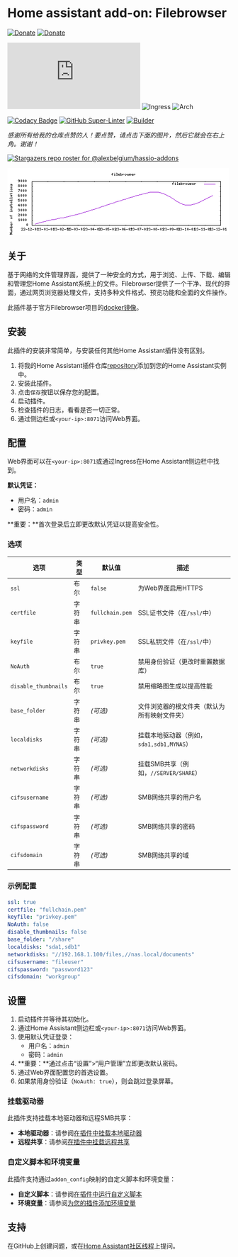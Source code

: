 # Home assistant add-on: Filebrowser

[![Donate][donation-badge]](https://www.buymeacoffee.com/alexbelgium)
[![Donate][paypal-badge]](https://www.paypal.com/donate/?hosted_button_id=DZFULJZTP3UQA)

![Version](https://img.shields.io/badge/dynamic/json?label=版本&query=%24.version&url=https%3A%2F%2Fraw.githubusercontent.com%2Falexbelgium%2Fhassio-addons%2Fmaster%2Ffilebrowser%2Fconfig.json)
![Ingress](https://img.shields.io/badge/dynamic/json?label=Ingress&query=%24.ingress&url=https%3A%2F%2Fraw.githubusercontent.com%2Falexbelgium%2Fhassio-addons%2Fmaster%2Ffilebrowser%2Fconfig.json)
![Arch](https://img.shields.io/badge/dynamic/json?color=success&label=Arch&query=%24.arch&url=https%3A%2F%2Fraw.githubusercontent.com%2Falexbelgium%2Fhassio-addons%2Fmaster%2Ffilebrowser%2Fconfig.json)

[![Codacy Badge](https://app.codacy.com/project/badge/Grade/9c6cf10bdbba45ecb202d7f579b5be0e)](https://www.codacy.com/gh/alexbelgium/hassio-addons/dashboard?utm_source=github.com&utm_medium=referral&utm_content=alexbelgium/hassio-addons&utm_campaign=Badge_Grade)
[![GitHub Super-Linter](https://img.shields.io/github/actions/workflow/status/alexbelgium/hassio-addons/weekly-supelinter.yaml?label=Lint%20code%20base)](https://github.com/alexbelgium/hassio-addons/actions/workflows/weekly-supelinter.yaml)
[![Builder](https://img.shields.io/github/actions/workflow/status/alexbelgium/hassio-addons/onpush_builder.yaml?label=Builder)](https://github.com/alexbelgium/hassio-addons/actions/workflows/onpush_builder.yaml)

[donation-badge]: https://img.shields.io/badge/Buy%20me%20a%20coffee%20(no%20paypal)-%23d32f2f?logo=buy-me-a-coffee&style=flat&logoColor=white
[paypal-badge]: https://img.shields.io/badge/Buy%20me%20a%20coffee%20with%20Paypal-0070BA?logo=paypal&style=flat&logoColor=white

_感谢所有给我的仓库点赞的人！要点赞，请点击下面的图片，然后它就会在右上角。谢谢！_

[![Stargazers repo roster for @alexbelgium/hassio-addons](https://raw.githubusercontent.com/alexbelgium/hassio-addons/master/.github/stars2.svg)](https://github.com/alexbelgium/hassio-addons/stargazers)

![下载量趋势](https://raw.githubusercontent.com/alexbelgium/hassio-addons/master/filebrowser/stats.png)

## 关于

基于网络的文件管理界面，提供了一种安全的方式，用于浏览、上传、下载、编辑和管理您Home Assistant系统上的文件。Filebrowser提供了一个干净、现代的界面，通过网页浏览器处理文件，支持多种文件格式、预览功能和全面的文件操作。

此插件基于官方Filebrowser项目的[docker镜像](https://hub.docker.com/r/filebrowser/filebrowser)。

## 安装

此插件的安装非常简单，与安装任何其他Home Assistant插件没有区别。

1. 将我的Home Assistant插件仓库[repository]添加到您的Home Assistant实例中。
1. 安装此插件。
1. 点击`保存`按钮以保存您的配置。
1. 启动插件。
1. 检查插件的日志，看看是否一切正常。
1. 通过侧边栏或`<your-ip>:8071`访问Web界面。

## 配置

Web界面可以在`<your-ip>:8071`或通过Ingress在Home Assistant侧边栏中找到。

**默认凭证：**
- 用户名：`admin`
- 密码：`admin`

**重要：**首次登录后立即更改默认凭证以提高安全性。

### 选项

| 选项 | 类型 | 默认值 | 描述 |
|------|------|--------|-------|
| `ssl` | 布尔 | `false` | 为Web界面启用HTTPS |
| `certfile` | 字符串 | `fullchain.pem` | SSL证书文件（在`/ssl/`中） |
| `keyfile` | 字符串 | `privkey.pem` | SSL私钥文件（在`/ssl/`中） |
| `NoAuth` | 布尔 | `true` | 禁用身份验证（更改时重置数据库） |
| `disable_thumbnails` | 布尔 | `true` | 禁用缩略图生成以提高性能 |
| `base_folder` | 字符串 | _(可选)_ | 文件浏览器的根文件夹（默认为所有映射文件夹） |
| `localdisks` | 字符串 | _(可选)_ | 挂载本地驱动器（例如，`sda1,sdb1,MYNAS`） |
| `networkdisks` | 字符串 | _(可选)_ | 挂载SMB共享（例如，`//SERVER/SHARE`） |
| `cifsusername` | 字符串 | _(可选)_ | SMB网络共享的用户名 |
| `cifspassword` | 字符串 | _(可选)_ | SMB网络共享的密码 |
| `cifsdomain` | 字符串 | _(可选)_ | SMB网络共享的域 |

### 示例配置

```yaml
ssl: true
certfile: "fullchain.pem"
keyfile: "privkey.pem"
NoAuth: false
disable_thumbnails: false
base_folder: "/share"
localdisks: "sda1,sdb1"
networkdisks: "//192.168.1.100/files,//nas.local/documents"
cifsusername: "fileuser"
cifspassword: "password123"
cifsdomain: "workgroup"
```

## 设置

1. 启动插件并等待其初始化。
1. 通过Home Assistant侧边栏或`<your-ip>:8071`访问Web界面。
1. 使用默认凭证登录：
   - 用户名：`admin`
   - 密码：`admin`
1. **重要：**通过点击“设置”>“用户管理”立即更改默认密码。
1. 通过Web界面配置您的首选设置。
1. 如果禁用身份验证（`NoAuth: true`），则会跳过登录屏幕。

### 挂载驱动器

此插件支持挂载本地驱动器和远程SMB共享：

- **本地驱动器**：请参阅[在插件中挂载本地驱动器](https://github.com/alexbelgium/hassio-addons/wiki/Mounting-Local-Drives-in-Addons)
- **远程共享**：请参阅[在插件中挂载远程共享](https://github.com/alexbelgium/hassio-addons/wiki/Mounting-remote-shares-in-Addons)

### 自定义脚本和环境变量

此插件支持通过`addon_config`映射的自定义脚本和环境变量：

- **自定义脚本**：请参阅[在插件中运行自定义脚本](https://github.com/alexbelgium/hassio-addons/wiki/Running-custom-scripts-in-Addons)
- **环境变量**：请参阅[为您的插件添加环境变量](https://github.com/alexbelgium/hassio-addons/wiki/Add-Environment-variables-to-your-Addon)

## 支持

在GitHub上创建问题，或在[Home Assistant社区线程](https://community.home-assistant.io/t/home-assistant-addon-filebrowser/282108/3)上提问。

[repository]: https://github.com/alexbelgium/hassio-addons
[aarch64-shield]: https://img.shields.io/badge/aarch64-yes-green.svg
[amd64-shield]: https://img.shields.io/badge/amd64-yes-green.svg
[armv7-shield]: https://img.shields.io/badge/armv7-yes-green.svg